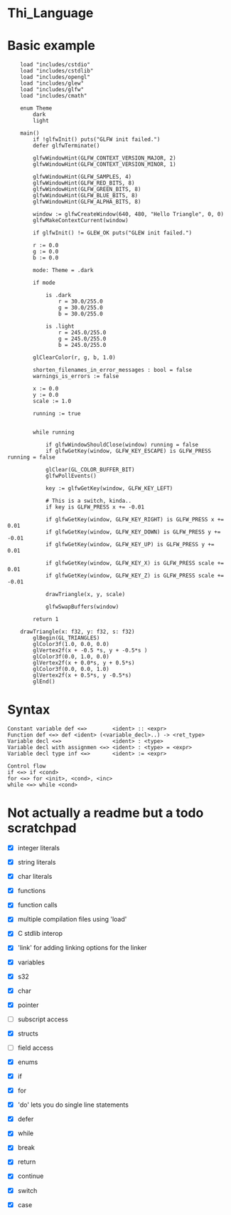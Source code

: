 # Thi_Language

# Basic example
        load "includes/cstdio"
        load "includes/cstdlib"
        load "includes/opengl"
        load "includes/glew"
        load "includes/glfw"
        load "includes/cmath"

        enum Theme
            dark
            light

        main()
            if !glfwInit() puts("GLFW init failed.")
            defer glfwTerminate()

            glfwWindowHint(GLFW_CONTEXT_VERSION_MAJOR, 2)
            glfwWindowHint(GLFW_CONTEXT_VERSION_MINOR, 1)

            glfwWindowHint(GLFW_SAMPLES, 4)
            glfwWindowHint(GLFW_RED_BITS, 8)
            glfwWindowHint(GLFW_GREEN_BITS, 8)
            glfwWindowHint(GLFW_BLUE_BITS, 8)
            glfwWindowHint(GLFW_ALPHA_BITS, 8)

            window := glfwCreateWindow(640, 480, "Hello Triangle", 0, 0)
            glfwMakeContextCurrent(window)

            if glfwInit() != GLEW_OK puts("GLEW init failed.")

            r := 0.0
            g := 0.0
            b := 0.0

            mode: Theme = .dark

            if mode

                is .dark
                    r = 30.0/255.0
                    g = 30.0/255.0
                    b = 30.0/255.0

                is .light
                    r = 245.0/255.0
                    g = 245.0/255.0
                    b = 245.0/255.0

            glClearColor(r, g, b, 1.0)

            shorten_filenames_in_error_messages : bool = false
            warnings_is_errors := false

            x := 0.0
            y := 0.0
            scale := 1.0

            running := true


            while running

                if glfwWindowShouldClose(window) running = false
                if glfwGetKey(window, GLFW_KEY_ESCAPE) is GLFW_PRESS  running = false

                glClear(GL_COLOR_BUFFER_BIT)
                glfwPollEvents()

                key := glfwGetKey(window, GLFW_KEY_LEFT)

                # This is a switch, kinda..
                if key is GLFW_PRESS x += -0.01

                if glfwGetKey(window, GLFW_KEY_RIGHT) is GLFW_PRESS x +=  0.01
                if glfwGetKey(window, GLFW_KEY_DOWN) is GLFW_PRESS y += -0.01
                if glfwGetKey(window, GLFW_KEY_UP) is GLFW_PRESS y +=  0.01

                if glfwGetKey(window, GLFW_KEY_X) is GLFW_PRESS scale +=  0.01
                if glfwGetKey(window, GLFW_KEY_Z) is GLFW_PRESS scale +=  -0.01

                drawTriangle(x, y, scale)

                glfwSwapBuffers(window)

            return 1

        drawTriangle(x: f32, y: f32, s: f32)
            glBegin(GL_TRIANGLES)
            glColor3f(1.0, 0.0, 0.0)
            glVertex2f(x + -0.5 *s, y + -0.5*s )
            glColor3f(0.0, 1.0, 0.0)
            glVertex2f(x + 0.0*s, y + 0.5*s)
            glColor3f(0.0, 0.0, 1.0)
            glVertex2f(x + 0.5*s, y -0.5*s)
            glEnd()
# Syntax
    Constant variable def <=>        <ident> :: <expr>
    Function def <=> def <ident> (<variable_decl>..) -> <ret_type>
    Variable decl <=>                <ident> : <type>
    Variable decl with assignmen <=> <ident> : <type> = <expr>
    Variable decl type inf <=>       <ident> := <expr>

    Control flow
    if <=> if <cond>
    for <=> for <init>, <cond>, <inc>
    while <=> while <cond>

# Not actually a readme but a todo scratchpad
- [x] integer literals
- [x] string literals
- [x] char literals
- [x] functions
- [x] function calls
- [x] multiple compilation files using 'load'
- [x] C stdlib interop

- [x] 'link' for adding linking options for the linker

- [x] variables

- [x] s32
- [x] char
- [x] pointer

- [ ] subscript access

- [x] structs
- [ ] field access

- [x] enums

- [x] if
- [x] for
- [x] 'do' lets you do single line statements 
- [x] defer
- [x] while
- [x] break
- [x] return
- [x] continue

- [x] switch
- [x] case
